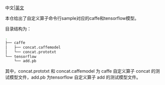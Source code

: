中文|[英文](README.md)

本仓给出了自定义算子命令行sample对应的caffe和tensorflow模型。

目录结构为：

```bash
.
├── caffe
│   ├── concat.caffemodel
│   └── concat.prototxt
└── tensorflow
    └── add.pb
```

其中，concat.prototxt 和 concat.caffemodel 为 caffe 自定义算子 concat 的测试模型文件，add.pb 为tensorflow 自定义算子 add 的测试模型文件。